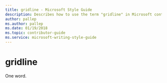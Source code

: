 ```yaml
---
title: gridline - Microsoft Style Guide
description: Describes how to use the term "gridline" in Microsoft content.
author: pallep
ms.author: pallep
ms.date: 01/19/2018
ms.topic: contributor-guide
ms.service: microsoft-writing-style-guide
---
```


# gridline

One word.
